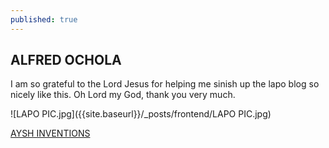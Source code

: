 ```yaml
---
published: true
---
```

## ALFRED OCHOLA

I am so grateful to the Lord Jesus for helping me sinish up the lapo blog so nicely like this. Oh Lord my God, thank you very much.

![LAPO PIC.jpg]({{site.baseurl}}/_posts/frontend/LAPO PIC.jpg)

[AYSH INVENTIONS](https://ugfire.com)
